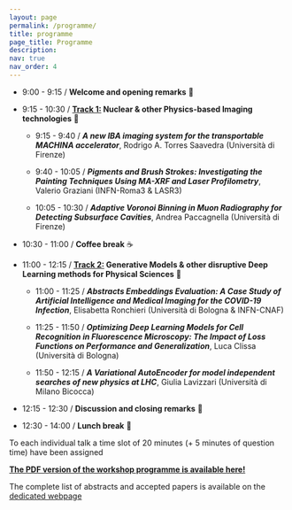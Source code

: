 ```yaml
---
layout: page
permalink: /programme/
title: programme
page_title: Programme
description:
nav: true
nav_order: 4
---
```



* 9:00 - 9:15 / **Welcome and opening remarks** :raised_hands:

* 9:15 - 10:30 / <strong><u>Track 1:</u>  Nuclear & other Physics-based Imaging technologies</strong> :mega:

  * 9:15 - 9:40 / <b><i>A new IBA imaging system for the transportable MACHINA accelerator</i></b>, Rodrigo A. Torres Saavedra (Università di Firenze)
  
  * 9:40 - 10:05 / <b><i>Pigments and Brush Strokes: Investigating the Painting Techniques Using MA-XRF and Laser Profilometry</i></b>, Valerio Graziani (INFN-Roma3 & LASR3)
  
  * 10:05 - 10:30 / <b><i>Adaptive Voronoi Binning in Muon Radiography for Detecting Subsurface Cavities</i></b>, Andrea Paccagnella (Università di Firenze)

* 10:30 - 11:00 / **Coffee break** :coffee:

* 11:00 - 12:15 / <strong><u>Track 2:</u> Generative Models & other disruptive Deep Learning methods for Physical Sciences</strong> :mega:

  * 11:00 - 11:25 / <b><i>Abstracts Embeddings Evaluation: A Case Study of Artificial Intelligence and Medical Imaging for the COVID-19 Infection</i></b>, Elisabetta Ronchieri (Università di Bologna & INFN-CNAF)
  
  * 11:25 - 11:50 / <b><i>Optimizing Deep Learning Models for Cell Recognition in Fluorescence Microscopy: The Impact of Loss Functions on Performance and Generalization</i></b>, Luca Clissa (Università di Bologna)
  
  * 11:50 - 12:15 / <b><i>A Variational AutoEncoder for model independent searches of new physics at LHC</i></b>, Giulia Lavizzari (Università di Milano Bicocca)

* 12:15 - 12:30 / **Discussion and closing remarks** :wave:

* 12:30 - 14:00 / **Lunch break** :spaghetti:


To each individual talk a time slot of 20 minutes (+ 5 minutes of question time) have been assigned

**<a href="{{ 'assets/pdf/programme.pdf' | relative_url }}">The PDF version of the workshop programme is available here!</a>**

The complete list of abstracts and accepted papers is available on the [dedicated webpage](https://physicsmeetsai.github.io/beyond-vision/accepted-papers/)
